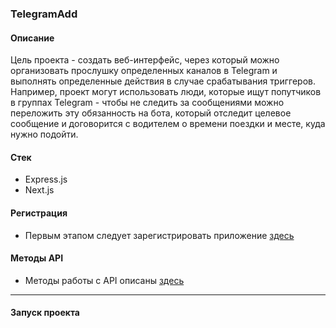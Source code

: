### TelegramAdd

#### Описание
Цель проекта - создать веб-интерфейс, через который можно организовать прослушку определенных каналов в Telegram и выполнять определенные действия в случае срабатывания триггеров. 
Например, проект могут использовать люди, которые ищут попутчиков в группах Telegram - чтобы не следить за сообщениями можно переложить эту обязанность на бота, который отследит целевое сообщение и договорится с водителем о времени поездки и месте, куда нужно подойти. 

#### Стек
- Express.js
- Next.js

#### Регистрация
- Первым этапом следует зарегистрировать приложение [здесь](https://my.telegram.org/auth?to=appshttps%3A%2F%2Fmy.telegram.org%2Fapps)

#### Методы API
- Методы работы с API описаны [здесь](https://gram.js.org/tl/messages/GetChats)
----

#### Запуск проекта
